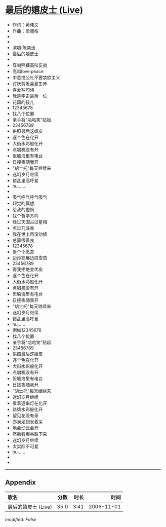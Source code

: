 # [最后的嬉皮士 (Live)](https://music.163.com/song?id=33255172)

* 作词：黄伟文
* 作曲：梁翘柏
* 
* 
* 演唱:陈奕迅
* 最后的嬉皮士
* 
* 穿喇叭裤高叫反战
* 高叫love peace
* 中意搅公社不要禁欲主义
* 讨厌剪发喜爱生养
* 喜爱写句诗
* 我是宇宙最后一位
* 花国的孩儿
* 12345678
* 找八个位置
* 亲手将"哈哈笑"贴起
* 23456789
* 拱照最后这嬉皮
* 逐个色在化开
* 大街水彩般化开
* 点唱机没有开
* 但脑海里有电台
* 日接夜随我开
* "胡士托"每天继续来
* 迷幻岁月继续
* 错乱里高呼爱
* hu……
* 
* 吸气呼气呼气吸气
* 超觉的冥想
* 给我的虚惘
* 找个哲学方向
* 经过天国占过星相
* 点过几注香
* 我在世上再没功绩
* 总算很善良
* 12345678
* 当个个愿意
* 边炒宨展边叹雪茄
* 23456789
* 得我拒绝变优皮
* 逐个色在化开
* 大街水彩般化开
* 点唱机没有开
* 但脑海里有电台
* 日接夜随我开
* "胡士托"每天继续来
* 迷幻岁月继续
* 错乱里高呼爱
* hu……
* 例如12345678
* 找八个位置
* 亲手将"哈哈笑"贴起
* 23456789
* 拱照最后这嬉皮
* 逐个色在化开
* 大街水彩般化开
* 点唱机没有开
* 但脑海里有电台
* 日接夜随我开
* "胡士托"每天继续来
* 迷幻岁月继续
* 看着逐串灯在化开
* 路牌水彩般化开
* 望见花没有采
* 亦满足到发着呆
* 地会动云会开
* 然后有爆谷跌下来
* 迷幻岁月继续
* 太实际不可爱
* hu……
* 
* 


---

## Appendix

|歌名|分数|时长|时间|
|:---|:---:|---:|---:|
|最后的嬉皮士 (Live)|35.0|3:41|2006-11-01

*modified: False*